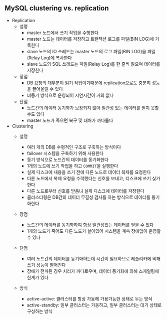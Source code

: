## MySQL clustering vs. replication

- Replication
  - 설명
    - master 노드에서 쓰기 작업을 수행한다
    - master 노드는 데이터를 저장하고 트랜잭션 로그를 파일(BIN LOG)에 기록한다
    - slave 노드의 IO 쓰레드는 master 노드의 로그 파일(BIN LOG)을 파일(Relay Log)에 복사한다
    - slave 노드의 SQL 쓰레드는 파일(Relay Log)를 한 줄씩 읽으며 데이터를 저장한다
  - 장점
    - DB 요청의 대부분이 읽기 작업이기때문에 replication으로도 충분히 성능을 끌어올릴 수 있다
    - 비동기 방식으로 운영되어 지연시간이 거의 없다
  - 단점
    - 노드간의 데이터 동기화가 보장되지 않아 일관성 있는 데이터를 얻지 못할 수도 있다
    - master 노드가 죽으면 복구 및 대처가 까다롭다
- Clustering
  - 설명
    - 여러 개의 DB를 수평적인 구조로 구축하는 방식이다
    - failover 시스템을 구축하기 위해 사용한다
    - 동기 방식으로 노드간의 데이터를 동기화한다
    - 1개의 노드에 쓰기 작업을 하고 `COMMIT`을 실행한다
    - 실제 디스크에 내용을 쓰기 전에 다른 노드로 데이터 복제를 요청한다
    - 다른 노드에서 복제 요청을 수락했다는 신호를 보내고, 디스크에 쓰기 싲가한다
    - 다른 노드로부터 신호를 받음녀 실제 디스크에 데이터를 저장한다
    - 클러스터링은 DB간의 데이터 무결성 검사를 하는 방식으로 데이터를 동기화한다

  - 장점
    - 노드간의 데이터를 동기화하여 항상 일관성있는 데이터를 얻을 수 있다
    - 1개의 노드가 죽어도 다른 노드가 살아있어 시스템을 계속 장애없이 운영할 수 있다
  - 단점
    - 여러 노드간의 데이터를 동기화하는데 시간이 필요하므로 레플리카에 비해 쓰기 성능이 떨어진다
    - 장애가 전파된 경우 처리가 까다로우며, 데이터 동기화에 의해 스케일링에 한계가 있다
  - 방식
    - active-active: 클러스터를 항상 가동해 가용가능한 상태로 두는 방식
    - active-standby: 일부 클러스터는 가동하고, 일부 클러스터는 대기 상태로 구성하는 방식